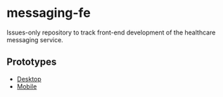 # messaging-fe
Issues-only repository to track front-end development of the healthcare messaging service.

## Prototypes

- [Desktop](https://marvelapp.com/159dfd8)
- [Mobile](https://marvelapp.com/11jc4c2)
